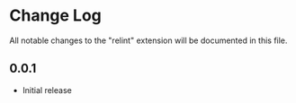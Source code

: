 # Change Log

All notable changes to the "relint" extension will be documented in this file.

## 0.0.1
- Initial release
